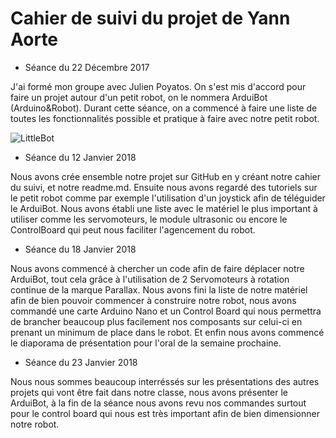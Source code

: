 # Cahier de suivi du projet de Yann Aorte

* Séance du 22 Décembre 2017 

J'ai formé mon groupe avec Julien Poyatos. 
On s'est mis d'accord pour faire un projet autour d'un petit robot, on le nommera ArduiBot (Arduino&Robot). Durant cette séance, on a commencé à faire une liste de toutes les fonctionnalités possible et pratique à faire avec notre petit robot.  

![LittleBot](https://i.ytimg.com/vi/cGWsnjSOA8M/maxresdefault.jpg)  

* Séance du 12 Janvier 2018  

Nous avons crée ensemble notre projet sur GitHub en y créant notre cahier du suivi, et notre readme.md.
Ensuite nous avons regardé des tutoriels sur le petit robot comme par exemple l'utilisation d'un joystick afin de téléguider le ArduiBot. Nous avons établi une liste avec le matériel le plus important à utiliser comme les servomoteurs, le module ultrasonic ou encore le ControlBoard qui peut nous faciliter l'agencement du robot.

* Séance du 18 Janvier 2018 

Nous avons commencé à chercher un code afin de faire déplacer notre ArduiBot, tout cela grâce à l'utilisation de 2 Servomoteurs à rotation continue de la marque Parallax. Nous avons fini la liste de notre matériel afin de bien pouvoir commencer à construire notre robot, nous avons commandé une carte Arduino Nano et un Control Board qui nous permettra de brancher beaucoup plus facilement nos composants sur celui-ci en prenant un minimum de place dans le robot. Et enfin nous avons commencé le diaporama de présentation pour l'oral de la semaine prochaine. 

* Séance du 23 Janvier 2018

Nous nous sommes beaucoup interréssés sur les présentations des autres projets qui vont être fait dans notre classe, nous avons présenter le ArduiBot, à la fin de la séance nous avons revu nos commandes surtout pour le control board qui nous est très important afin de bien dimensionner notre robot. 
